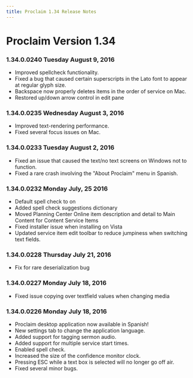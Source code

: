 ```yaml
---
title: Proclaim 1.34 Release Notes
---
```


# Proclaim Version 1.34

### 1.34.0.0240 Tuesday August 9, 2016
* Improved spellcheck functionality.
* Fixed a bug that caused certain superscripts in the Lato font to appear at regular glyph size.
* Backspace now properly deletes items in the order of service on Mac.
* Restored up/down arrow control in edit pane

### 1.34.0.0235 Wednesday August 3, 2016
* Improved text-rendering performance.
* Fixed several focus issues on Mac.

### 1.34.0.0233 Tuesday August 2, 2016
* Fixed an issue that caused the text/no text screens on Windows not to function.
* Fixed a rare crash involving the "About Proclaim" menu in Spanish.

### 1.34.0.0232 Monday July, 25 2016
* Default spell check to on
* Added spell check suggestions dictionary
* Moved Planning Center Online item description and detail to Main Content for Content Service Items
* Fixed installer issue when installing on Vista
* Updated service item edit toolbar to reduce jumpiness when switching text fields.

### 1.34.0.0228 Thursday July 21, 2016
* Fix for rare deserialization bug

### 1.34.0.0227 Monday July 18, 2016
* Fixed issue copying over textfield values when changing media

### 1.34.0.0226 Monday July 18, 2016
* Proclaim desktop application now available in Spanish!
* New settings tab to change the application language.
* Added support for tagging sermon audio.
* Added support for multiple service start times.
* Enabled spell check.
* Increased the size of the confidence monitor clock.
* Pressing ESC while a text box is selected will no longer go off air.
* Fixed several minor bugs.
